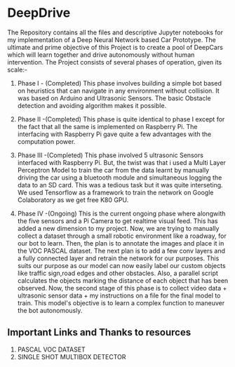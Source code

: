# DeepDrive
The Repository contains all the files and descriptive Jupyter notebooks for my implementation of a Deep Neural Network based Car Prototype.
The ultimate and prime objective of this Project is to create a pool of DeepCars which will learn together and drive autonomously without human intervention.
The Project consists of several phases of operation, given its scale:-
  1) Phase I - (Completed)
     This phase involves building a simple bot based on heuristics that can navigate in any environment without collision. It was based on      Arduino and Ultrasonic Sensors. The basic Obstacle detection and avoiding algorithm makes it possible.
     
  2) Phase II -(Completed)
     This phase is quite identical to phase I except for the fact that all the same is implemented on Raspberry Pi. The interfacing with        Raspberry Pi gave quite a few advantages with the computation power.
     
  3) Phase III -(Completed)
     This phase involved 5 ultrasonic Sensors interfaced with Raspberry Pi. But, the twist was that i used a Multi Layer Perceptron Model        to train the car from the data learnt by manually driving the car using a bluetooth module and simultaneous logging the data to an SD      card. This was a tedious task but it was quite interseting.
     We used Tensorflow as a framework to train the network on Google Colaboratory as we get free K80 GPU. 
     
  4) Phase IV -(Ongoing)
     This is the current ongoing phase where alongwith the five sensors and a Pi Camera to get realtime visual feed. This has added a new        dimension to my project. Now, we are trying to manually collect a dataset through a small robotic environment like a roadway, for our      bot to learn. Then, the plan is to annotate the images and place it in the VOC PASCAL dataset. The next plan is to add a few conv          layers and a fully connected layer and retrain the network for our purposes.
     This suits our purpose as our model can now easily label our custom objects like traffic sign,road edges and other obstacles. Also, a      parallel script calculates the objects marking the distance of each object that has been observed.
     Now, the second stage of this phase is to collect video data + ultrasonic sensor data + my instructions on a file for the final model      to train. This model's objective is to learn a complex function to maneuver the bot autonomously.
     
     
     
## Important Links and Thanks to resources
1) PASCAL VOC DATASET
2) SINGLE SHOT MULTIBOX DETECTOR

     
    
